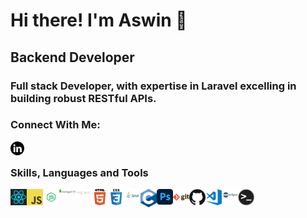 # Hi there! I'm Aswin 👋


## Backend Developer
 
### Full stack Developer, with expertise in Laravel excelling in building robust RESTful APIs. 

### Connect With Me:

[<img align="left" alt="aswin" width="22px" src="link.png"/>][LinkEdin]
<br />

### Skills, Languages and Tools

[<img align="left" alt="Java" width="26px" src="react.png" />][React]
[<img align="left" alt="JavaScript" width="26px" src="js.png" />][Javascript]
[<img align="left" alt="JavaScript" width="26px" src="node.png" />][Node]
[<img align="left" alt="JavaScript" width="26px" src="mongo.png" />][Mongo]
[<img align="left" alt="JavaScript" width="26px" src="express.png" />][Express]

[<img align="left" alt="HTML5" width="26px" src="html.png" />][HTML]
[<img align="left" alt="CSS3" width="26px" src="css.png" />][CSS]
[<img align="left" alt="Java" width="26px" src="java.png" />][JAVA]
[<img align="left" alt="JavaScript" width="26px" src="c.png" />][C]
[<img align="left" alt="JavaScript" width="26px" src="ps.png" />][Photoshop]
[<img align="left" alt="Git" width="26px" src="git.png" />][git]
[<img align="left" alt="GitHub" width="26px" src="github.png" />][github]
[<img align="left" alt="Visual Studio Code" width="26px" src="vsc.png" />][vsc]
[<img align="left" alt="Eclipse" width="26px" src="ecl.png" />][ecl]
[<img align="left" alt="Terminal" width="26px" src="term.png" />][term]
<br />
<br />



[CodePen]:https://codepen.io/aswinap13/
[LinkEdin]: https://www.linkedin.com/in/aswin-a-p/
[React]:https://react.dev/
[Node]:https://nodejs.org/en
[Mongo]:https://www.mongodb.com/
[Express]:https://expressjs.com/
[Photoshop]:https://www.adobe.com/in/products/photoshop.html
[C]:https://www.cprogramming.com/
[JAVA]:https://www.java.com/
[Javascript]:https://www.javascript.com/
[HTML]:https://html.com/
[CSS]:https://developer.mozilla.org/en-US/docs/Web/CSS
[ecl]:https://www.eclipse.org/
[vsc]:https://code.visualstudio.com/
[git]:https://git-scm.com/
[github]:https://github.com/
[term]:https://www.microsoft.com/en-us/p/windows-terminal/9n0dx20hk701
